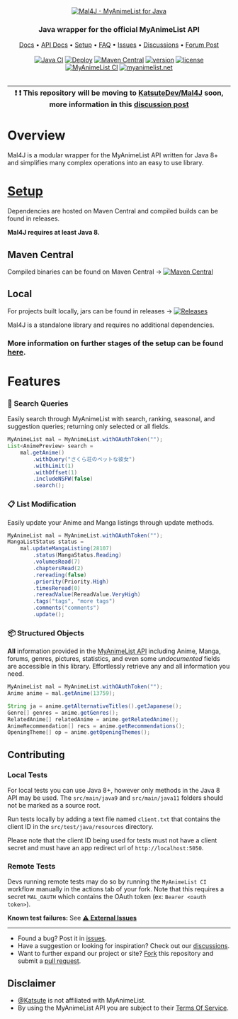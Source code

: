 <div align="center">
    <a href="https://github.com/KatsuteDev/Mal4J#readme">
        <img src="https://raw.githubusercontent.com/KatsuteDev/Mal4J/main/banner.png" alt="Mal4J - MyAnimeList for Java">
    </a>
    <h3>Java wrapper for the official MyAnimeList API</h3>
    <div>
        <a href="https://docs.katsute.dev/mal4j">Docs</a>
        •
        <a href="https://myanimelist.net/apiconfig/references/api/v2">API Docs</a>
        •
        <a href="https://github.com/KatsuteDev/Mal4J/blob/main/setup.md">Setup</a>
        •
        <a href="https://github.com/KatsuteDev/Mal4J/blob/main/faq.md">FAQ</a>
        •
        <a href="https://github.com/KatsuteDev/Mal4J/issues">Issues</a>
        •
        <a href="https://github.com/KatsuteDev/Mal4J/discussions">Discussions</a>
        •
        <a href="https://myanimelist.net/forum/?topicid=1897569">Forum Post</a>
    </div>
</div>
<br>
<div align="center">
    <a href="https://github.com/KatsuteDev/Mal4J/actions/workflows/java_ci.yml"><img alt="Java CI" src="https://github.com/KatsuteDev/Mal4J/actions/workflows/java_ci.yml/badge.svg"></a>
    <a href="https://github.com/KatsuteDev/Mal4J/actions/workflows/release.yml"><img alt="Deploy" src="https://github.com/KatsuteDev/Mal4J/actions/workflows/release.yml/badge.svg"></a>
    <a href="https://mvnrepository.com/artifact/com.kttdevelopment/mal4j"><img alt="Maven Central" src="https://img.shields.io/maven-central/v/com.kttdevelopment/mal4j"></a>
    <a href="https://github.com/KatsuteDev/Mal4J/releases"><img alt="version" src="https://img.shields.io/github/v/release/KatsuteDev/Mal4J"></a>
    <a href="https://github.com/KatsuteDev/Mal4J/blob/main/LICENSE"><img alt="license" src="https://img.shields.io/github/license/KatsuteDev/Mal4J"></a>
    <br>
    <a href="https://github.com/KatsuteDev/Mal4J/actions/workflows/mal_ci.yml"><img alt="MyAnimeList CI" src="https://github.com/KatsuteDev/Mal4J/actions/workflows/mal_ci.yml/badge.svg"></a>
    <a href="https://myanimelist.net/"><img alt="myanimelist.net" src="https://img.shields.io/website?label=myanimelist.net&logo=myanimelist&url=https%3A%2F%2Fmyanimelist.net%2F"></a>
</div>

<br>

<div align="center">
    <table>
        <thead>
            <tr>
                <th>❗ ❗ This repository will be moving to <a href="https://github.com/KatsuteDev/Mal4J">KatsuteDev/Mal4J</a> soon, more information in this <a href="https://github.com/Katsute/Mal4J/discussions/230">discussion post</a></th>
            </tr>
        </thead>
    </table>
</div>

# Overview

Mal4J is a modular wrapper for the MyAnimeList API written for Java 8+ and simplifies many complex operations into an easy to use library.

# [Setup](https://github.com/KatsuteDev/Mal4J/blob/main/setup.md)

Dependencies are hosted on Maven Central and compiled builds can be found in releases.

**Mal4J requires at least Java 8.**

## Maven Central

Compiled binaries can be found on Maven Central → [![Maven Central](https://img.shields.io/maven-central/v/com.kttdevelopment/mal4j)](https://mvnrepository.com/artifact/com.kttdevelopment/mal4j)

## Local

For projects built locally, jars can be found in releases → [![Releases](https://img.shields.io/github/v/release/KatsuteDev/Mal4J)](https://github.com/KatsuteDev/Mal4J/releases)

Mal4J is a standalone library and requires no additional dependencies.

### More information on further stages of the setup can be found [here](https://github.com/KatsuteDev/Mal4J/blob/main/setup.md).

# Features

### 🔎 Search Queries

Easily search through MyAnimeList with search, ranking, seasonal, and suggestion queries; returning only selected or all fields.

```java
MyAnimeList mal = MyAnimeList.withOAuthToken("");
List<AnimePreview> search =
    mal.getAnime()
        .withQuery("さくら荘のペットな彼女")
        .withLimit(1)
        .withOffset(1)
        .includeNSFW(false)
        .search();
```

### 📋 List Modification
Easily update your Anime and Manga listings through update methods.

```java
MyAnimeList mal = MyAnimeList.withOAuthToken("");
MangaListStatus status =
    mal.updateMangaListing(28107)
        .status(MangaStatus.Reading)
        .volumesRead(7)
        .chaptersRead(2)
        .rereading(false)
        .priority(Priority.High)
        .timesReread(0)
        .rereadValue(RereadValue.VeryHigh)
        .tags("tags", "more tags")
        .comments("comments")
        .update();
```

### 📦 Structured Objects

**All** information provided in the [MyAnimeList API](https://myanimelist.net/apiconfig/references/api/v2) including Anime, Manga, forums, genres, pictures, statistics, and even some *undocumented* fields are accessible in this library. Effortlessly retrieve any and all information you need.

```java
MyAnimeList mal = MyAnimeList.withOAuthToken("");
Anime anime = mal.getAnime(13759);

String ja = anime.getAlternativeTitles().getJapanese();
Genre[] genres = anime.getGenres();
RelatedAnime[] relatedAnime = anime.getRelatedAnime();
AnimeRecommendation[] recs = anime.getRecommendations();
OpeningTheme[] op = anime.getOpeningThemes();
```

## Contributing

### Local Tests

For local tests you can use Java 8+, however only methods in the Java 8 API may be used. The `src/main/java9` and `src/main/java11` folders should not be marked as a source root.

Run tests locally by adding a text file named `client.txt` that contains the client ID in the `src/test/java/resources` directory.

Please note that the client ID being used for tests must not have a client secret and must have an app redirect url of `http://localhost:5050`.

### Remote Tests

Devs running remote tests may do so by running the `MyAnimeList CI` workflow manually in the actions tab of your fork. Note that this requires a secret `MAL_OAUTH` which contains the OAuth token (ex: `Bearer <oauth token>`).

**Known test failures:** See [**⚠ External Issues**](https://github.com/Katsute/Mal4J/projects/10)

---

- Found a bug? Post it in [issues](https://github.com/KatsuteDev/Mal4J/issues).
- Have a suggestion or looking for inspiration? Check out our [discussions](https://github.com/KatsuteDev/Mal4J/discussions).
- Want to further expand our project or site? [Fork](https://github.com/KatsuteDev/Mal4J/fork) this repository and submit a [pull request](https://github.com/KatsuteDev/Mal4J/pulls).

## Disclaimer
- [@Katsute](https://github.com/Katsute) is not affiliated with MyAnimeList.
- By using the MyAnimeList API you are subject to their [Terms Of Service](https://myanimelist.net/static/apiagreement.html).
